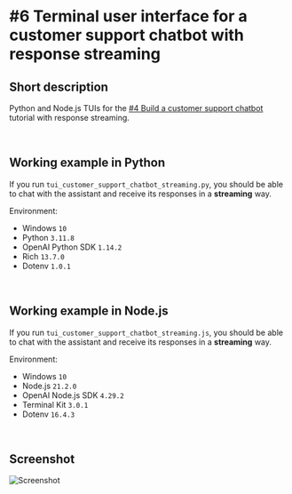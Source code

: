 # #6 Terminal user interface for a customer support chatbot with response streaming

## Short description

Python and Node.js TUIs for the <a href="https://github.com/rokbenko/ai-playground/tree/main/openai-tutorials/4-Build_customer_support_chatbot">#4 Build a customer support chatbot</a> tutorial with response streaming.

<br>

## Working example in Python

If you run `tui_customer_support_chatbot_streaming.py`, you should be able to chat with the assistant and receive its responses in a **streaming** way.

Environment:

- Windows `10`
- Python `3.11.8`
- OpenAI Python SDK `1.14.2`
- Rich `13.7.0`
- Dotenv `1.0.1`

<br>

## Working example in Node.js

If you run `tui_customer_support_chatbot_streaming.js`, you should be able to chat with the assistant and receive its responses in a **streaming** way.

Environment:

- Windows `10`
- Node.js `21.2.0`
- OpenAI Node.js SDK `4.29.2`
- Terminal Kit `3.0.1`
- Dotenv `16.4.3`

<br>

## Screenshot

![Screenshot](https://github.com/rokbenko/ai-playground/blob/main/openai-tutorials/6-TUI_customer_support_chatbot_streaming/screenshot.gif)
